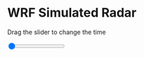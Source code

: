 <h1>WRF Simulated Radar</h1>
<p>Drag the slider to change the time</p>

<div class="slidecontainer">
<input oninput='setImage(this)' class="slider" type="range" min="0" max="31" value="0" step="1" />
<img id='img'/>
</div>

<script>
var img = document.getElementById('img');
var img_array = ['/assets/images/wrf/rf_wrfout_d01_2020-03-31_12:00:00.png',
'/assets/images/wrf/rf_wrfout_d01_2020-03-31_13:00:00.png',
'/assets/images/wrf/rf_wrfout_d01_2020-03-31_14:00:00.png',
'/assets/images/wrf/rf_wrfout_d01_2020-03-31_15:00:00.png',
'/assets/images/wrf/rf_wrfout_d01_2020-03-31_16:00:00.png',
'/assets/images/wrf/rf_wrfout_d01_2020-03-31_17:00:00.png',
'/assets/images/wrf/rf_wrfout_d01_2020-03-31_18:00:00.png',
'/assets/images/wrf/rf_wrfout_d01_2020-03-31_19:00:00.png',
'/assets/images/wrf/rf_wrfout_d01_2020-03-31_20:00:00.png',
'/assets/images/wrf/rf_wrfout_d01_2020-03-31_21:00:00.png',
'/assets/images/wrf/rf_wrfout_d01_2020-03-31_22:00:00.png',
'/assets/images/wrf/rf_wrfout_d01_2020-03-31_23:00:00.png',
'/assets/images/wrf/rf_wrfout_d01_2020-04-01_00:00:00.png',
'/assets/images/wrf/rf_wrfout_d01_2020-04-01_01:00:00.png',
'/assets/images/wrf/rf_wrfout_d01_2020-04-01_02:00:00.png',
'/assets/images/wrf/rf_wrfout_d01_2020-04-01_03:00:00.png',
'/assets/images/wrf/rf_wrfout_d01_2020-04-01_04:00:00.png',
'/assets/images/wrf/rf_wrfout_d01_2020-04-01_05:00:00.png',
'/assets/images/wrf/rf_wrfout_d01_2020-04-01_06:00:00.png',
'/assets/images/wrf/rf_wrfout_d01_2020-04-01_07:00:00.png',
'/assets/images/wrf/rf_wrfout_d01_2020-04-01_08:00:00.png',
'/assets/images/wrf/rf_wrfout_d01_2020-04-01_09:00:00.png',
'/assets/images/wrf/rf_wrfout_d01_2020-04-01_10:00:00.png',
'/assets/images/wrf/rf_wrfout_d01_2020-04-01_11:00:00.png',
'/assets/images/wrf/rf_wrfout_d01_2020-04-01_12:00:00.png',
'/assets/images/wrf/rf_wrfout_d01_2020-04-01_13:00:00.png',
'/assets/images/wrf/rf_wrfout_d01_2020-04-01_14:00:00.png',
'/assets/images/wrf/rf_wrfout_d01_2020-04-01_15:00:00.png',
'/assets/images/wrf/rf_wrfout_d01_2020-04-01_16:00:00.png',
'/assets/images/wrf/rf_wrfout_d01_2020-04-01_17:00:00.png',
'/assets/images/wrf/rf_wrfout_d01_2020-04-01_18:00:00.png',];
function setImage(obj)
{
        var value = obj.value;
        img.src = img_array[value];

}
</script>
